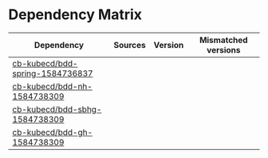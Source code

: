 # Dependency Matrix

Dependency | Sources | Version | Mismatched versions
---------- | ------- | ------- | -------------------
[cb-kubecd/bdd-spring-1584736837](https://github.com/cb-kubecd/bdd-spring-1584736837.git) |  | []() | 
[cb-kubecd/bdd-nh-1584738309](https://github.com/cb-kubecd/bdd-nh-1584738309.git) |  | []() | 
[cb-kubecd/bdd-sbhg-1584738309](https://github.com/cb-kubecd/bdd-sbhg-1584738309.git) |  | []() | 
[cb-kubecd/bdd-gh-1584738309](https://github.com/cb-kubecd/bdd-gh-1584738309.git) |  | []() | 
